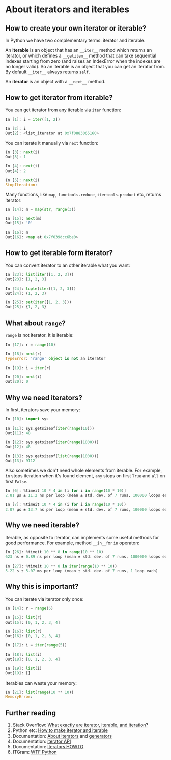 # About iterators and iterables

## How to create your own iterator or iterable?

In Python we have two complementary terms: iterator and iterable.

An **iterable** is an object that has an `__iter__` method which returns an iterator, or which defines a  `__getitem__` method that can take sequential indexes starting from zero (and raises an IndexError when the indexes are no longer valid). So an iterable is an object that you can get an iterator from. By default `__iter__` always returns `self`.

An **iterator** is an object with a `__next__` method.


## How to get iterator from iterable?

You can get iterator from any iterable via `iter` function:

```python
In [1]: i = iter([1, 2])

In [2]: i
Out[2]: <list_iterator at 0x7f0883065160>
```

You can iterate it manually via `next` function:

```python
In [3]: next(i)
Out[3]: 1

In [4]: next(i)
Out[4]: 2

In [5]: next(i)
StopIteration:
```

Many functions, like `map`, `functools.reduce`, `itertools.product` etc, returns iterator:

```python
In [14]: m = map(str, range(3))

In [15]: next(m)
Out[15]: '0'

In [16]: m
Out[16]: <map at 0x7f039dcc6be0>
```


## How to get iterable form iterator?

You can convert iterator to an other iterable what you want:

```python
In [23]: list(iter([1, 2, 3]))
Out[23]: [1, 2, 3]

In [24]: tuple(iter([1, 2, 3]))
Out[24]: (1, 2, 3)

In [25]: set(iter([1, 2, 3]))
Out[25]: {1, 2, 3}
```


## What about `range`?

`range` is not iterator. It is iterable:

```python
In [17]: r = range(10)

In [18]: next(r)
TypeError: 'range' object is not an iterator

In [19]: i = iter(r)

In [20]: next(i)
Out[20]: 0
```

## Why we need iterators?

In first, iterators save your memory:

```python
In [10]: import sys

In [11]: sys.getsizeof(iter(range(10)))
Out[11]: 48

In [12]: sys.getsizeof(iter(range(1000)))
Out[12]: 48

In [13]: sys.getsizeof(list(range(1000)))
Out[13]: 9112

```

Also sometimes we don't need whole elements from iterable. For example, `in` stops iteration when it's found element, `any` stops on first `True` and `all` on first `False`.

```python
In [6]: %timeit 10 * 4 in [i for i in range(10 * 10)]
2.81 µs ± 11.2 ns per loop (mean ± std. dev. of 7 runs, 100000 loops each)

In [7]: %timeit 10 * 4 in (i for i in range(10 * 10))
2.07 µs ± 13.7 ns per loop (mean ± std. dev. of 7 runs, 100000 loops each)
```

## Why we need iterable?

Iterable, as opposite to iterator, can implements some useful methods for good performance. For example, method `__in__`for `in` operaton:

```python
In [26]: %timeit 10 ** 8 in range(10 ** 10)
623 ns ± 0.89 ns per loop (mean ± std. dev. of 7 runs, 1000000 loops each)

In [27]: %timeit 10 ** 8 in iter(range(10 ** 10))
5.22 s ± 5.07 ms per loop (mean ± std. dev. of 7 runs, 1 loop each)
```

## Why this is important?

You can iterate via iterator only once:

```python
In [14]: r = range(5)

In [15]: list(r)
Out[15]: [0, 1, 2, 3, 4]

In [16]: list(r)
Out[16]: [0, 1, 2, 3, 4]

In [17]: i = iter(range(5))

In [18]: list(i)
Out[18]: [0, 1, 2, 3, 4]

In [19]: list(i)
Out[19]: []
```

Iterables can waste your memory:

```python
In [21]: list(range(10 ** 10))
MemoryError:
```

## Further reading

1. Stack Overflow: [What exactly are iterator, iterable, and iteration?](https://stackoverflow.com/questions/9884132/what-exactly-are-iterator-iterable-and-iteration)
1. Python etc: [How to make iterator and iterable](https://t.me/pythonetc/149)
1. Documentation: [About iterators](https://docs.python.org/3/tutorial/classes.html#iterators) and [generators](https://docs.python.org/3/tutorial/classes.html#generators)
1. Documentation: [iterator API](https://docs.python.org/dev/library/stdtypes.html#iterator-types)
1. Documentation: [Iterators HOWTO](https://docs.python.org/dev/howto/functional.html#iterators)
1. ITGram: [WTF Python](https://t.me/itgram_channel/32)
